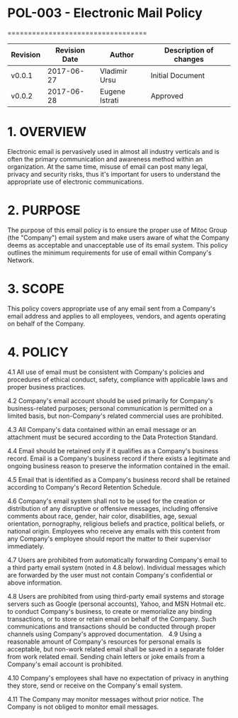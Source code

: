 # POL-003 - Electronic Mail Policy
==================================


Revision | Revision Date | Author | Description of changes
-------- | ------------- | ------ | ----------------------
v0.0.1 | 2017-06-27 | Vladimir Ursu | Initial Document
v0.0.2 | 2017-06-28 | Eugene Istrati | Approved


# 1. OVERVIEW

Electronic email is pervasively used in almost all industry verticals and is
often the primary communication and awareness method within an organization.
At the same time, misuse of email can post many legal, privacy and security
risks, thus it's important for users to understand the appropriate use of
electronic communications.


# 2. PURPOSE

The purpose of this email policy is to ensure the proper use of Mitoc Group
(the "Company") email system and make users aware of what the Company deems
as acceptable and unacceptable use of its email system. This policy outlines
the minimum requirements for use of email within Company's Network.


# 3. SCOPE

This policy covers appropriate use of any email sent from a Company's email
address and applies to all employees, vendors, and agents operating on behalf
of the Company.


# 4. POLICY 

4.1 All use of email must be consistent with Company's policies and procedures
of ethical conduct, safety, compliance with applicable laws and proper business
practices. 

4.2 Company's email account should be used primarily for Company's
business-related purposes; personal communication is permitted on a limited
basis, but non-Company's related commercial uses are prohibited.

4.3 All Company's data contained within an email message or an attachment must
be secured according to the Data Protection Standard.

4.4 Email should be retained only if it qualifies as a Company's business
record. Email is a Company's business record if there exists a legitimate and
ongoing business reason to preserve the information contained in the email.

4.5 Email that is identified as a Company's business record shall be retained
according to Company's Record Retention Schedule.

4.6 Company's email system shall not to be used for the creation or
distribution of any disruptive or offensive messages, including offensive
comments about race, gender, hair color, disabilities, age, sexual orientation,
pornography, religious beliefs and practice, political beliefs, or national
origin. Employees who receive any emails with this content from any Company's
employee should report the matter to their supervisor immediately.

4.7 Users are prohibited from automatically forwarding Company's email to a
third party email system (noted in 4.8 below). Individual messages which are
forwarded by the user must not contain Company's confidential or above
information.

4.8 Users are prohibited from using third-party email systems and storage
servers such as Google (personal accounts), Yahoo, and MSN Hotmail etc. to
conduct Company's business, to create or memorialize any binding transactions,
or to store or retain email on behalf of the Company. Such communications and
transactions should be conducted through proper channels using Company's
approved documentation.
 
4.9 Using a reasonable amount of Company's resources for personal emails is
acceptable, but non-work related email shall be saved in a separate folder from
work related email.  Sending chain letters or joke emails from a Company's
email account is prohibited.

4.10    Company's employees shall have no expectation of privacy in anything
they store, send or receive on the Company's email system.

4.11    The Company may monitor messages without prior notice. The Company is
not obliged to monitor email messages.
